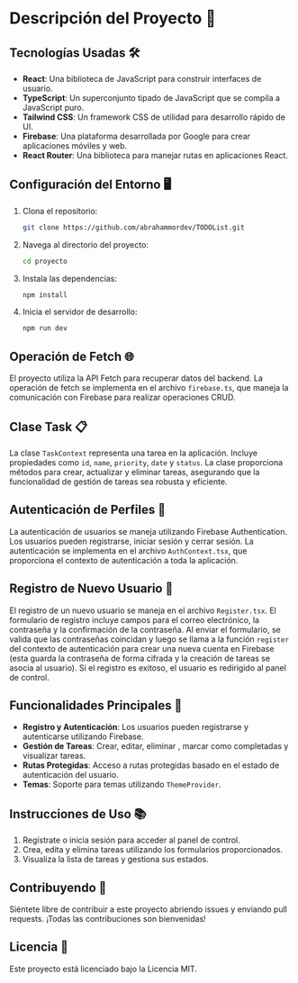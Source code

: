# Descripción del Proyecto 🚀

## Tecnologías Usadas 🛠️
- **React**: Una biblioteca de JavaScript para construir interfaces de usuario.
- **TypeScript**: Un superconjunto tipado de JavaScript que se compila a JavaScript puro.
- **Tailwind CSS**: Un framework CSS de utilidad para desarrollo rápido de UI.
- **Firebase**: Una plataforma desarrollada por Google para crear aplicaciones móviles y web.
- **React Router**: Una biblioteca para manejar rutas en aplicaciones React.

## Configuración del Entorno 🖥️
1. Clona el repositorio:
   ```bash
   git clone https://github.com/abrahammordev/TODOList.git
   ```
2. Navega al directorio del proyecto:
   ```bash
   cd proyecto
   ```
3. Instala las dependencias:
   ```bash
   npm install
   ```
4. Inicia el servidor de desarrollo:
   ```bash
   npm run dev
   ```

## Operación de Fetch 🌐
El proyecto utiliza la API Fetch para recuperar datos del backend. La operación de fetch se implementa en el archivo `firebase.ts`, que maneja la comunicación con Firebase para realizar operaciones CRUD.

## Clase Task 📋
La clase `TaskContext` representa una tarea en la aplicación. Incluye propiedades como `id`, `name`, `priority`, `date` y `status`. La clase proporciona métodos para crear, actualizar y eliminar tareas, asegurando que la funcionalidad de gestión de tareas sea robusta y eficiente.

## Autenticación de Perfiles 🔐
La autenticación de usuarios se maneja utilizando Firebase Authentication. Los usuarios pueden registrarse, iniciar sesión y cerrar sesión. La autenticación se implementa en el archivo `AuthContext.tsx`, que proporciona el contexto de autenticación a toda la aplicación.

## Registro de Nuevo Usuario 📝
El registro de un nuevo usuario se maneja en el archivo `Register.tsx`. El formulario de registro incluye campos para el correo electrónico, la contraseña y la confirmación de la contraseña. Al enviar el formulario, se valida que las contraseñas coincidan y luego se llama a la función `register` del contexto de autenticación para crear una nueva cuenta en Firebase (esta guarda la contraseña de forma cifrada y la creación de tareas se asocia al usuario). Si el registro es exitoso, el usuario es redirigido al panel de control.

## Funcionalidades Principales 📝
- **Registro y Autenticación**: Los usuarios pueden registrarse y autenticarse utilizando Firebase.
- **Gestión de Tareas**: Crear, editar, eliminar , marcar como completadas y visualizar tareas.
- **Rutas Protegidas**: Acceso a rutas protegidas basado en el estado de autenticación del usuario.
- **Temas**: Soporte para temas utilizando `ThemeProvider`.

## Instrucciones de Uso 📚
1. Regístrate o inicia sesión para acceder al panel de control.
2. Crea, edita y elimina tareas utilizando los formularios proporcionados.
3. Visualiza la lista de tareas y gestiona sus estados.

## Contribuyendo 🤝
Siéntete libre de contribuir a este proyecto abriendo issues y enviando pull requests. ¡Todas las contribuciones son bienvenidas!

## Licencia 📄
Este proyecto está licenciado bajo la Licencia MIT.
